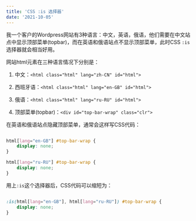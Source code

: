```yaml
---
title: 'CSS :is 选择器'
date: '2021-10-05'
---
```


我一个客户的Wordpress网站有3种语言：中文，英语，俄语，他们需要在中文站点中显示顶部菜单(topbar)，而在英语和俄语站点不显示顶部菜单，此时CSS `:is`选择器就会相当好用。

网站html元素在三种语言情况下分别是：

1. 中文：`<html class="html" lang="zh-CN" id="html">`

2. 西班牙语：`<html class="html" lang="en-GB" id="html">`

3. 俄语：`<html class="html" lang="ru-RU" id="html">`

4. 顶部菜单(topbar)：`<div id="top-bar-wrap" class="clr">`

在英语和俄语站点隐藏顶部菜单，通常会这样写CSS代码：
```CSS

html[lang="en-GB"] #top-bar-wrap {
    display: none;
}

html[lang="ru-RU"] #top-bar-wrap {
    display: none;
}

```

用上`:is`这个选择器后，CSS代码可以缩短为：
```CSS

:is(html[lang="en-GB"], html[lang="ru-RU"]) #top-bar-wrap {
    display: none;
}

```

